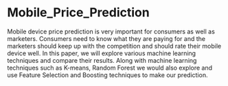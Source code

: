 # Mobile_Price_Prediction

Mobile device price prediction is very important for consumers as well as marketers. Consumers need to know what they are paying for and the marketers should keep up with the competition and should rate their mobile device well. In this paper, we will explore various machine learning techniques and compare their results. Along with machine learning techniques such as K-means, Random Forest we would also explore and use Feature Selection and Boosting techniques to make our prediction.
